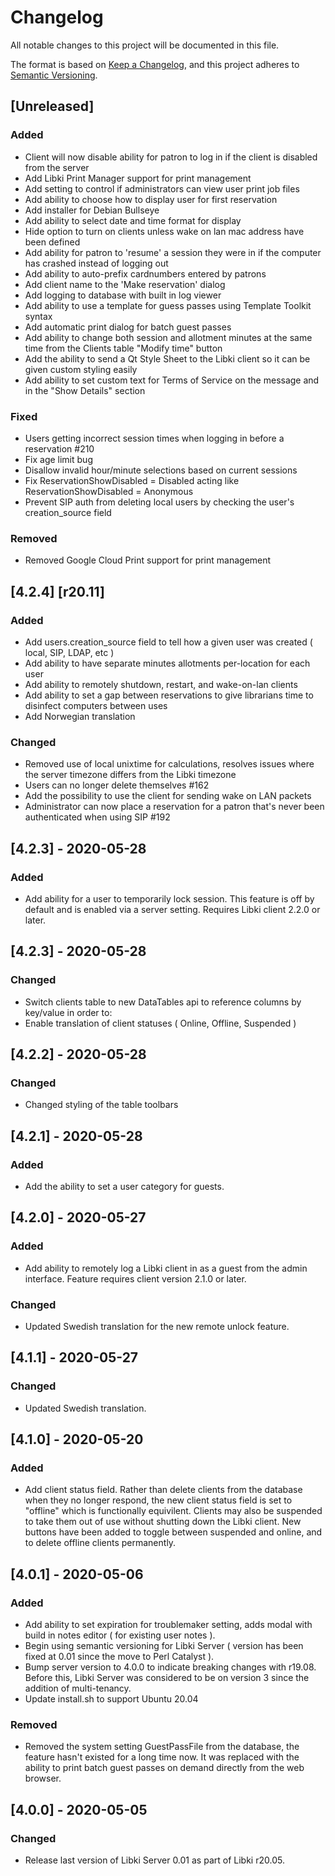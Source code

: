 # Changelog
All notable changes to this project will be documented in this file.

The format is based on [Keep a Changelog](https://keepachangelog.com/en/1.0.0/),
and this project adheres to [Semantic Versioning](https://semver.org/spec/v2.0.0.html).

## [Unreleased]
### Added
- Client will now disable ability for patron to log in if the client is disabled from the server 
- Add Libki Print Manager support for print management
- Add setting to control if administrators can view user print job files
- Add ability to choose how to display user for first reservation
- Add installer for Debian Bullseye
- Add ability to select date and time format for display
- Hide option to turn on clients unless wake on lan mac address have been defined
- Add ability for patron to 'resume' a session they were in if the computer has crashed instead of logging out
- Add ability to auto-prefix cardnumbers entered by patrons
- Add client name to the 'Make reservation' dialog
- Add logging to database with built in log viewer
- Add ability to use a template for guess passes using Template Toolkit syntax
- Add automatic print dialog for batch guest passes
- Add ability to change both session and allotment minutes at the same time from the Clients table "Modify time" button
- Add the ability to send a Qt Style Sheet to the Libki client so it can be given custom styling easily
- Add ability to set custom text for Terms of Service on the message and in the "Show Details" section
### Fixed
- Users getting incorrect session times when logging in before a reservation #210
- Fix age limit bug
- Disallow invalid hour/minute selections based on current sessions
- Fix ReservationShowDisabled = Disabled acting like ReservationShowDisabled = Anonymous
- Prevent SIP auth from deleting local users by checking the user's creation_source field
### Removed
- Removed Google Cloud Print support for print management

## [4.2.4] [r20.11]
### Added
- Add users.creation_source field to tell how a given user was created ( local, SIP, LDAP, etc )
- Add ability to have separate minutes allotments per-location for each user
- Add ability to remotely shutdown, restart, and wake-on-lan clients
- Add ability to set a gap between reservations to give librarians time to disinfect computers between uses
- Add Norwegian translation

### Changed
- Removed use of local unixtime for calculations, resolves issues where the server timezone differs from the Libki timezone
- Users can no longer delete themselves #162
- Add the possibility to use the client for sending wake on LAN packets
- Administrator can now place a reservation for a patron that's never been authenticated when using SIP #192

## [4.2.3] - 2020-05-28
### Added
- Add ability for a user to temporarily lock session. This feature is off by default and is enabled via a server setting. Requires Libki client 2.2.0 or later.

## [4.2.3] - 2020-05-28
### Changed
- Switch clients table to new DataTables api to reference columns by key/value in order to:
- Enable translation of client statuses ( Online, Offline, Suspended )

## [4.2.2] - 2020-05-28
### Changed
- Changed styling of the table toolbars

## [4.2.1] - 2020-05-28
### Added
- Add the ability to set a user category for guests.

## [4.2.0] - 2020-05-27
### Added
- Add ability to remotely log a Libki client in as a guest from the admin interface. Feature requires client version 2.1.0 or later.
### Changed
- Updated Swedish translation for the new remote unlock feature.

## [4.1.1] - 2020-05-27
### Changed
- Updated Swedish translation.

## [4.1.0] - 2020-05-20
### Added
- Add client status field. Rather than delete clients from the database when they no longer respond, the new client status field is set to "offline" which is functionally equivilent. Clients may also be suspended to take them out of use without shutting down the Libki client. New buttons have been added to toggle between suspended and online, and to delete offline clients permanently.

## [4.0.1] - 2020-05-06
### Added
- Add ability to set expiration for troublemaker setting, adds modal with build in notes editor ( for existing user notes ).
- Begin using semantic versioning for Libki Server ( version has been fixed at 0.01 since the move to Perl Catalyst ).
- Bump server version to 4.0.0 to indicate breaking changes with r19.08. Before this, Libki Server was considered to be on version 3 since the addition of multi-tenancy.
- Update install.sh to support Ubuntu 20.04
### Removed
- Removed the system setting GuestPassFile from the database, the feature hasn't existed for a long time now. It was replaced with the ability to print batch guest passes on demand directly from the web browser.

## [4.0.0] - 2020-05-05
### Changed
- Release last version of Libki Server 0.01 as part of Libki r20.05.

